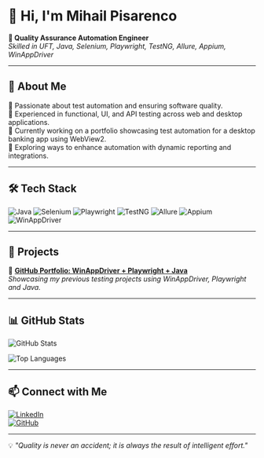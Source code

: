

# 👋 Hi, I'm Mihail Pisarenco

**💼 Quality Assurance Automation Engineer**  
_Skilled in UFT, Java, Selenium, Playwright, TestNG, Allure, Appium, WinAppDriver_

---

## 🚀 About Me

🔹 Passionate about test automation and ensuring software quality.  
🔹 Experienced in functional, UI, and API testing across web and desktop applications.  
🔹 Currently working on a portfolio showcasing test automation for a desktop banking app using WebView2.  
🔹 Exploring ways to enhance automation with dynamic reporting and integrations.  

---

## 🛠 Tech Stack

![Java](https://img.shields.io/badge/Java-ED8B00?style=for-the-badge&logo=java&logoColor=white)
![Selenium](https://img.shields.io/badge/Selenium-43B02A?style=for-the-badge&logo=selenium&logoColor=white)
![Playwright](https://img.shields.io/badge/Playwright-2E2E2E?style=for-the-badge&logo=playwright&logoColor=white)
![TestNG](https://img.shields.io/badge/TestNG-FF6F00?style=for-the-badge&logo=testng&logoColor=white)
![Allure](https://img.shields.io/badge/Allure-2F4F4F?style=for-the-badge&logo=allure&logoColor=white)
![Appium](https://img.shields.io/badge/Appium-9D2B8B?style=for-the-badge&logo=appium&logoColor=white)
![WinAppDriver](https://img.shields.io/badge/WinAppDriver-0078D7?style=for-the-badge&logo=windows&logoColor=white)

---

## 📌 Projects

📌 **[GitHub Portfolio: WinAppDriver + Playwright + Java](#)**  
_Showcasing my previous testing projects using WinAppDriver, Playwright and Java._

---

## 📊 GitHub Stats

![GitHub Stats](https://github-readme-stats.vercel.app/api?username=your-github-username&show_icons=true&theme=dark)

![Top Languages](https://github-readme-stats.vercel.app/api/top-langs/?username=your-github-username&layout=compact&theme=dark)

---

## 📫 Connect with Me

[![LinkedIn](https://img.shields.io/badge/LinkedIn-0077B5?style=for-the-badge&logo=linkedin&logoColor=white)](https://www.linkedin.com/in/mihail-pisarenco-239572245/)  
[![GitHub](https://img.shields.io/badge/GitHub-181717?style=for-the-badge&logo=github&logoColor=white)](https://github.com/Godot-cmd)

---

💡 _"Quality is never an accident; it is always the result of intelligent effort."_

